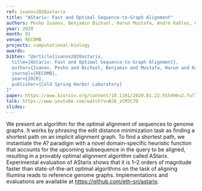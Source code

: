 ```yaml
---
ref: ivanov2020astarix
title: "AStarix: Fast and Optimal Sequence-to-Graph Alignment"
authors: Pesho Ivanov, Benjamin Bichsel, Harun Mustafa, André Kahles, Gunnar Rätsch, Martin Vechev
year: 2020
month: 01
venue: RECOMB
projects: computational-biology
awards:
bibtex: "@article{ivanov2020astarix,
  title={AStarix: Fast and Optimal Sequence-to-Graph Alignment},
  author={Ivanov, Pesho and Bichsel, Benjamin and Mustafa, Harun and Kahles, Andre and R{\"a}tsch, Gunnar and Vechev, Martin},
  journal={RECOMB},
  year={2020},
  publisher={Cold Spring Harbor Laboratory}
}"
paper: https://www.biorxiv.org/content/10.1101/2020.01.22.915496v2.full.pdf
talk: https://www.youtube.com/watch?v=NJ6_zCM3C7Q
slides: 
---
```


We present an algorithm for the optimal alignment of sequences to genome graphs. It works by phrasing the edit distance minimization task as finding a shortest path on an implicit alignment graph. To find a shortest path, we instantiate the A? paradigm with a novel domain-specific heuristic function that accounts for the upcoming subsequence in the query to be aligned, resulting in a provably optimal alignment algorithm called AStarix. Experimental evaluation of AStarix shows that it is 1–2 orders of magnitude faster than state-of-the-art optimal algorithms on the task of aligning Illumina reads to reference genome graphs. Implementations and evaluations are available at https://github.com/eth-sri/astarix.
